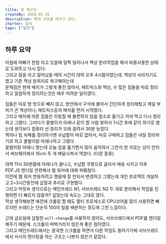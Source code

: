 ```yaml
---
title: 방 재구성
createBy: 2024-05-25
description: 방의 구조를 바꾸고 있다.
charter: 일지
tags: ["일지"]
---
```


## 하루 요약

아침에 아빠가 한참 자고 있을때 일찍 일어나서 책상 분리작업을 해서 비몽사몽한 상태로 도와주고 다시 잤다.  
그리고 잠을 자고 일어났을 때의 시간이 대략 오후 4시쯤이였는데, 책상이 사라지기도 했고 기존 책상 원위치로 복구해야는데  
문제점은 현재 배치가 그렇게 좋진 않아서, 매트릭스와 책상, 수 많은 짐들을 따로 정리하고 깔끔하게 정리하는것은 매우 어려운 일이였다.

짐들은 따로 방 밖으로 빼지 않고, 방안에서 구석에 몰아서 간단하게 정리해뒀고 제일 부피가 큰 책상이나, 매트릭스등의 배치를 먼저 시작했다.  
그리고 배치에 따른 짐들은 이동할 때 불편하지 않을 장소로 옮기고 저녁 먹고 다시 정리하고 그랬다.
그러다가 꿀벌이가 아레나 같이 할 사람 찾아서 1시간 후에 같이 하기로 했는데 생각보다 컴퓨터 선 정리가 오래 걸려서 30분 늦었다.  
책이나 짐 자체를 정리하기엔 수납함이 따로 없어서, 따로 구매하고 짐들은 내일 정리하기로 하고 꿀벌이랑 아레나하고 그랬다.  
꿀벌이랑 아레나 했는데 오늘 짐을 옮기면서 많이 움직여서 그런지 한 끼로는 성이 안차서 써브웨이에서 15cm 두 개 배달시켜서 먹었다. (다른 종류)

대략 11시 30분쯤에 아레나가 끝나고, 수납함 쿠팡으로 골라서 배송 시키고 이후 PDF.JS 렌더링 관련해서 웹 워커에 대해 파훼쳤다.  
이전에 웹 워커 연동하려고 했을때 잘 안되서 변경하고 그랬는데 개인 프로젝트 개설하고 2~3시간동안에 삽질과 추리로 구현했다.  
그리고 머릿속 생각으로는 메인쓰레드 N1, 서브쓰레드 N2 두 개로 분리해서 작업을 진행하면 더 빠르지 않을까? 싶었는데 속도는 그대로 였다.  
막상 생각해보면 예전에 크롤링 할 떄도 멀티 프로세스로 CPU코어를 많이 사용하면 빠르지만 쓰레드는 단순히 100의 일을 배분하는 정도에 그친 느낌이다.

근데 금요일에 삽질한 `will-change`를 사용하지 않아도, 서브쓰레드에서 PDF를 렌더링해주기 때문에. 스크롤이 버벅거리지 않은게 좋은 점이였다.  
그리고 메인쓰레드에서는 결국엔 스크롤을 하면서 다른 작업도 들어가기에 서브쓰레드에서 서서히 렌더링을 하는 구조는 나쁘지 않은거 같았다.
